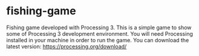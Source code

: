 # fishing-game
Fishing game developed with Processing 3.
This is a simple game to show some of Processing 3 development environment. 
You will need Processing installed in your machine in order to run the game.
You can download the latest version:
https://processing.org/download/

